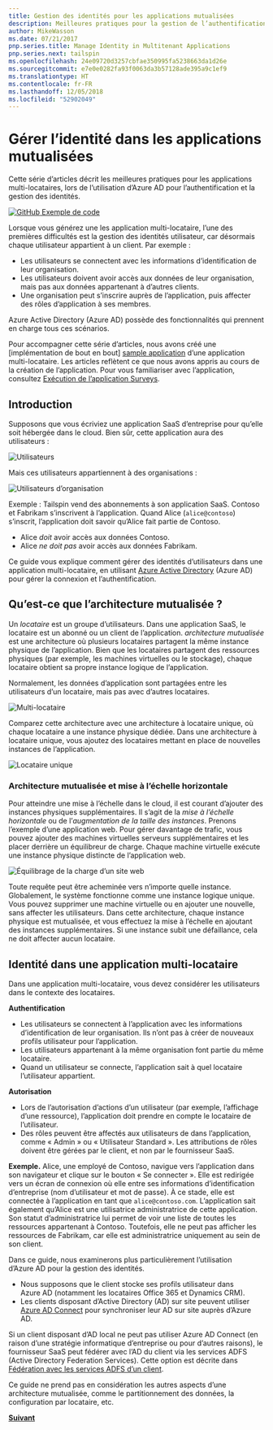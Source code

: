 ```yaml
---
title: Gestion des identités pour les applications mutualisées
description: Meilleures pratiques pour la gestion de l’authentification, de l’autorisation et de l’identité dans les applications multi-locataires.
author: MikeWasson
ms.date: 07/21/2017
pnp.series.title: Manage Identity in Multitenant Applications
pnp.series.next: tailspin
ms.openlocfilehash: 24e09720d3257cbfae350995fa5238663da1d26e
ms.sourcegitcommit: e7e0e0282fa93f0063da3b57128ade395a9c1ef9
ms.translationtype: HT
ms.contentlocale: fr-FR
ms.lasthandoff: 12/05/2018
ms.locfileid: "52902049"
---
```

# <a name="manage-identity-in-multitenant-applications"></a>Gérer l’identité dans les applications mutualisées

Cette série d’articles décrit les meilleures pratiques pour les applications multi-locataires, lors de l’utilisation d’Azure AD pour l’authentification et la gestion des identités.

[![GitHub](../_images/github.png) Exemple de code][sample application]

Lorsque vous générez une les application multi-locataire, l’une des premières difficultés est la gestion des identités utilisateur, car désormais chaque utilisateur appartient à un client. Par exemple : 

* Les utilisateurs se connectent avec les informations d’identification de leur organisation.
* Les utilisateurs doivent avoir accès aux données de leur organisation, mais pas aux données appartenant à d’autres clients.
* Une organisation peut s’inscrire auprès de l’application, puis affecter des rôles d’application à ses membres.

Azure Active Directory (Azure AD) possède des fonctionnalités qui prennent en charge tous ces scénarios.

Pour accompagner cette série d’articles, nous avons créé une [implémentation de bout en bout] [ sample application] d’une application multi-locataire. Les articles reflètent ce que nous avons appris au cours de la création de l’application. Pour vous familiariser avec l’application, consultez [Exécution de l’application Surveys][running-the-app].

## <a name="introduction"></a>Introduction

Supposons que vous écriviez une application SaaS d’entreprise pour qu’elle soit hébergée dans le cloud. Bien sûr, cette application aura des utilisateurs :

![Utilisateurs](./images/users.png)

Mais ces utilisateurs appartiennent à des organisations :

![Utilisateurs d’organisation](./images/org-users.png)

Exemple : Tailspin vend des abonnements à son application SaaS. Contoso et Fabrikam s’inscrivent à l’application. Quand Alice (`alice@contoso`) s’inscrit, l’application doit savoir qu’Alice fait partie de Contoso.

* Alice *doit* avoir accès aux données Contoso.
* Alice *ne doit pas* avoir accès aux données Fabrikam.

Ce guide vous explique comment gérer des identités d’utilisateurs dans une application multi-locataire, en utilisant [Azure Active Directory][AzureAD] (Azure AD) pour gérer la connexion et l’authentification.

## <a name="what-is-multitenancy"></a>Qu’est-ce que l’architecture mutualisée ?
Un *locataire* est un groupe d’utilisateurs. Dans une application SaaS, le locataire est un abonné ou un client de l’application. *architecture mutualisée* est une architecture où plusieurs locataires partagent la même instance physique de l’application. Bien que les locataires partagent des ressources physiques (par exemple, les machines virtuelles ou le stockage), chaque locataire obtient sa propre instance logique de l’application.

Normalement, les données d’application sont partagées entre les utilisateurs d’un locataire, mais pas avec d’autres locataires.

![Multi-locataire](./images/multitenant.png)

Comparez cette architecture avec une architecture à locataire unique, où chaque locataire a une instance physique dédiée. Dans une architecture à locataire unique, vous ajoutez des locataires mettant en place de nouvelles instances de l’application.

![Locataire unique](./images/single-tenant.png)

### <a name="multitenancy-and-horizontal-scaling"></a>Architecture mutualisée et mise à l’échelle horizontale
Pour atteindre une mise à l’échelle dans le cloud, il est courant d’ajouter des instances physiques supplémentaires. Il s’agit de la *mise à l’échelle horizontale* ou de l’*augmentation de la taille des instances*. Prenons l’exemple d’une application web. Pour gérer davantage de trafic, vous pouvez ajouter des machines virtuelles serveurs supplémentaires et les placer derrière un équilibreur de charge. Chaque machine virtuelle exécute une instance physique distincte de l’application web.

![Équilibrage de la charge d’un site web](./images/load-balancing.png)

Toute requête peut être acheminée vers n’importe quelle instance. Globalement, le système fonctionne comme une instance logique unique. Vous pouvez supprimer une machine virtuelle ou en ajouter une nouvelle, sans affecter les utilisateurs. Dans cette architecture, chaque instance physique est mutualisée, et vous effectuez la mise à l’échelle en ajoutant des instances supplémentaires. Si une instance subit une défaillance, cela ne doit affecter aucun locataire.

## <a name="identity-in-a-multitenant-app"></a>Identité dans une application multi-locataire
Dans une application multi-locataire, vous devez considérer les utilisateurs dans le contexte des locataires.

**Authentification**

* Les utilisateurs se connectent à l’application avec les informations d’identification de leur organisation. Ils n’ont pas à créer de nouveaux profils utilisateur pour l’application.
* Les utilisateurs appartenant à la même organisation font partie du même locataire.
* Quand un utilisateur se connecte, l’application sait à quel locataire l’utilisateur appartient.

**Autorisation**

* Lors de l’autorisation d’actions d’un utilisateur (par exemple, l’affichage d’une ressource), l’application doit prendre en compte le locataire de l’utilisateur.
* Des rôles peuvent être affectés aux utilisateurs de dans l’application, comme « Admin » ou « Utilisateur Standard ». Les attributions de rôles doivent être gérées par le client, et non par le fournisseur SaaS.

**Exemple.** Alice, une employé de Contoso, navigue vers l’application dans son navigateur et clique sur le bouton « Se connecter ». Elle est redirigée vers un écran de connexion où elle entre ses informations d’identification d’entreprise (nom d’utilisateur et mot de passe). À ce stade, elle est connectée à l’application en tant que `alice@contoso.com`. L’application sait également qu’Alice est une utilisatrice administratrice de cette application. Son statut d’administratrice lui permet de voir une liste de toutes les ressources appartenant à Contoso. Toutefois, elle ne peut pas afficher les ressources de Fabrikam, car elle est administratrice uniquement au sein de son client.

Dans ce guide, nous examinerons plus particulièrement l’utilisation d’Azure AD pour la gestion des identités.

* Nous supposons que le client stocke ses profils utilisateur dans Azure AD (notamment les locataires Office 365 et Dynamics CRM).
* Les clients disposant d’Active Directory (AD) sur site peuvent utiliser [Azure AD Connect][ADConnect] pour synchroniser leur AD sur site auprès d’Azure AD.

Si un client disposant d’AD local ne peut pas utiliser Azure AD Connect (en raison d’une stratégie informatique d’entreprise ou pour d’autres raisons), le fournisseur SaaS peut fédérer avec l’AD du client via les services ADFS (Active Directory Federation Services). Cette option est décrite dans [Fédération avec les services ADFS d’un client].

Ce guide ne prend pas en considération les autres aspects d’une architecture mutualisée, comme le partitionnement des données, la configuration par locataire, etc.

[**Suivant**][tailpin]



<!-- Links -->
[ADConnect]: /azure/active-directory/hybrid/whatis-hybrid-identity
[AzureAD]: /azure/active-directory

[Fédération avec les services ADFS d’un client]: adfs.md
[tailpin]: tailspin.md

[running-the-app]: ./run-the-app.md
[sample application]: https://github.com/mspnp/multitenant-saas-guidance
